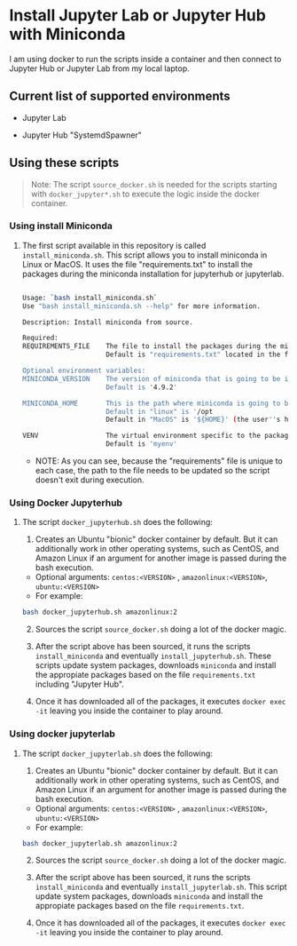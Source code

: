 # Install Jupyter Lab or Jupyter Hub with Miniconda

I am using docker to run the scripts inside a container and then connect to Jupyter Hub or Jupyter Lab from my local laptop.


## Current list of supported environments

* Jupyter Lab

* Jupyter Hub "SystemdSpawner"


## Using these scripts

> Note: The script `source_docker.sh` is needed for the scripts starting with `docker_jupyter*.sh` to execute the logic inside the docker container.


### Using install Miniconda

1. The first script available in this repository is called `install_miniconda.sh`. This script allows you to install miniconda in Linux or MacOS. It uses the file "requirements.txt" to install the packages during the miniconda installation for jupyterhub or jupyterlab.
    ```bash

    Usage: `bash install_miniconda.sh`
    Use "bash install_miniconda.sh --help" for more information.

    Description: Install miniconda from source.

    Required:
    REQUIREMENTS_FILE    The file to install the packages during the miniconda installation for jupyterhub or jupyterlab
                         Default is "requirements.txt" located in the folder where this script is running IF you are running this script _on it's own_

    Optional environment variables:
    MINICONDA_VERSION    The version of miniconda that is going to be installed.
                         Default is '4.9.2'

    MINICONDA_HOME       This is the path where miniconda is going to be installed.
                         Default in "linux" is '/opt
                         Default in "MacOS" is '${HOME}' (the user''s home folder)

    VENV                 The virtual environment specific to the packages that are going to be installed
                         Default is 'myenv'
    ```

    * NOTE: As you can see, because the "requirements" file is unique to each case, the path to the file needs to be updated so the script doesn't exit during execution.


### Using Docker Jupyterhub

1. The script `docker_jupyterhub.sh` does the following:

    1. Creates an Ubuntu "bionic" docker container by default. But it can additionally work in other operating systems, such as CentOS, and Amazon Linux if an argument for another image is passed during the bash execution.
    * Optional arguments: `centos:<VERSION>` , `amazonlinux:<VERSION>`, `ubuntu:<VERSION>`
    * For example:
    ```bash
    bash docker_jupyterhub.sh amazonlinux:2
    ````

    2. Sources the script `source_docker.sh` doing a lot of the docker magic.

    3. After the script above has been sourced, it runs the scripts `install_miniconda` and eventually `install_jupyterhub.sh`. These scripts update system packages, downloads `miniconda` and install the appropiate packages based on the file `requirements.txt` including "Jupyter Hub".

    4. Once it has downloaded all of the packages, it executes `docker exec -it` leaving you inside the container to play around.

### Using docker jupyterlab

1. The script `docker_jupyterlab.sh` does the following:

    1. Creates an Ubuntu "bionic" docker container by default. But it can additionally work in other operating systems, such as CentOS, and Amazon Linux if an argument for another image is passed during the bash execution.
    * Optional arguments: `centos:<VERSION>` , `amazonlinux:<VERSION>`, `ubuntu:<VERSION>`
    * For example:
    ```bash
    bash docker_jupyterlab.sh amazonlinux:2
    ````

    2. Sources the script `source_docker.sh` doing a lot of the docker magic.

    3. After the script above has been sourced, it runs the scripts `install_miniconda` and eventually `install_jupyterlab.sh`. This script update system packages, downloads `miniconda` and install the appropiate packages based on the file `requirements.txt`.

    4. Once it has downloaded all of the packages, it executes `docker exec -it` leaving you inside the container to play around.


